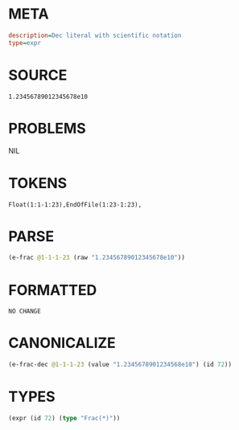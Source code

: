 # META
~~~ini
description=Dec literal with scientific notation
type=expr
~~~
# SOURCE
~~~roc
1.23456789012345678e10
~~~
# PROBLEMS
NIL
# TOKENS
~~~zig
Float(1:1-1:23),EndOfFile(1:23-1:23),
~~~
# PARSE
~~~clojure
(e-frac @1-1-1-23 (raw "1.23456789012345678e10"))
~~~
# FORMATTED
~~~roc
NO CHANGE
~~~
# CANONICALIZE
~~~clojure
(e-frac-dec @1-1-1-23 (value "1.2345678901234568e10") (id 72))
~~~
# TYPES
~~~clojure
(expr (id 72) (type "Frac(*)"))
~~~